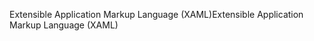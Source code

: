 <span data-ttu-id="31124-101">Extensible Application Markup Language (XAML)</span><span class="sxs-lookup"><span data-stu-id="31124-101">Extensible Application Markup Language (XAML)</span></span>